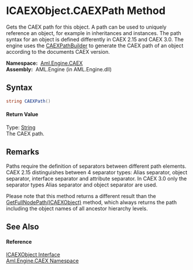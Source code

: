 ICAEXObject.CAEXPath Method
===========================
Gets the CAEX path for this object. A path can be used to uniquely reference an object, for example in inheritances and instances. The path syntax for an object is defined differently in CAEX 2.15 and CAEX 3.0. The engine uses the [CAEXPathBuilder][1] to generate the CAEX path of an object according to the documents CAEX version.

  **Namespace:**  [Aml.Engine.CAEX][2]  
  **Assembly:**  AML.Engine (in AML.Engine.dll)

Syntax
------

```csharp
string CAEXPath()
```

#### Return Value
Type: [String][3]  
 The CAEX path. 

Remarks
-------
 Paths require the definition of separators between different path elements. CAEX 2.15 distinguishes between 4 separator types: Alias separator, object separator, interface separator and attribute separator. In CAEX 3.0 only the separator types Alias separator and object separator are used. 

Please note that this method returns a different result than the [GetFullNodePath(ICAEXObject)][4] method, which always returns the path including the object names of all ancestor hierarchy levels.


See Also
--------

#### Reference
[ICAEXObject Interface][5]  
[Aml.Engine.CAEX Namespace][2]  

[1]: ../../Aml.Engine.CAEX.Extensions/CAEXPathBuilder/README.md
[2]: ../README.md
[3]: https://docs.microsoft.com/dotnet/api/system.string
[4]: ../../Aml.Engine.CAEX.Extensions/CAEXObjectExtensions/GetFullNodePath.md
[5]: README.md
[6]: https://www.automationml.org
[7]: ../../icons/logoShade.png